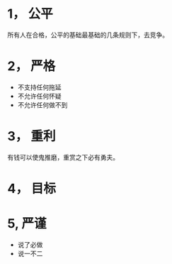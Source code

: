 # 1， 公平 
所有人在合格，公平的基础最基础的几条规则下，去竞争。

# 2， 严格
- 不支持任何拖延
- 不允许任何怀疑
- 不允许任何做不到

# 3， 重利
有钱可以使鬼推磨，重赏之下必有勇夫。

# 4， 目标

# 5, 严谨
- 说了必做
- 说一不二